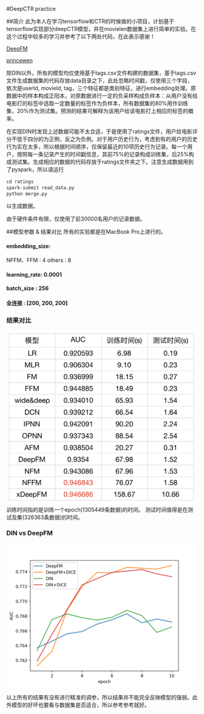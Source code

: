 #DeepCTR practice

##简介
此为本人在学习tensorflow和CTR的时候做的小项目，计划基于tensorflow实现部分deepCTR模型，并在movielen数据集上进行简单的实验。在这个过程中较多的学习并参考了以下两处代码，在此表示感谢！

[DeepFM](https://github.com/ChenglongChen/tensorflow-DeepFM)

[princewen](https://github.com/princewen/tensorflow_practice)

除DIN以外，所有的模型均仅使用基于tags.csv文件构建的数据集，基于tags.csv文件生成数据集的代码存放data目录之下，此处忽略时间戳，仅使用三个字段，依次是userId, movieId, tag，三个特征都是类别特征，进行embedding处理。原数据中的样本构成正阳本，对原数据进行一定的负采样构成负样本：从用户没有给电影打的标签中选取一定数量的标签作为负样本，所有数据集的80%用作训练集，20%作为测试集。预测的结果可解释为该用户给该电影打上相应的标签的概率。

在实现DIN时发现上述数据可能不太合适，于是使用了ratings文件，用户给电影评分不低于四分的为正例，反之为负例。对于用户历史行为，考虑到有的用户的历史行为实在太多，所以根据时间顺序，仅保留最近的10项历史行为记录。每一个用户，按照每一条记录产生的时间戳信息，其前75%的记录构成训练集，后25%构成测试集。生成相应的数据的代码存放于ratings文件夹之下。注意生成数据用到了pyspark，所以请运行

```
cd ratings
spark-submit read_data.py
python merge.py
```
以生成数据。

由于硬件条件有限，仅使用了前30000名用户的记录数据。

##模型参数 & 结果对比
所有的实验都是在MacBook Pro上进行的。
#### embedding_size:
NFFM、FFM : 4
others : 8
#### learning_rate: 0.0001
#### batch_size : 256
#### 全连接 : [200, 200, 200]

### 结果对比
![avatar](Figs/Figure_2.png)
训练时间指的是训练一个epoch(1305449条数据)的时间。
测试时间值得是在测试及集(326363条数据)的时间。

### DIN vs DeepFM
![avatar](Figs/Figure_1.png)


以上所有的结果有没有进行精准的调参，所以结果并不能完全反映模型的强弱。此外模型的好坏也要看与数据集是否适合，所以参考参考就好。





